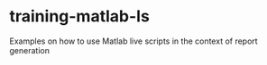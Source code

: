 # training-matlab-ls
Examples on how to use Matlab live scripts in the context of report generation
